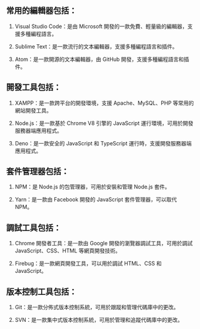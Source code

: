 ## 常用的編輯器包括：

1. Visual Studio Code：是由 Microsoft 開發的一款免費、輕量級的編輯器，支援多種編程語言。

2. Sublime Text：是一款流行的文本編輯器，支援多種編程語言和插件。

3. Atom：是一款開源的文本編輯器，由 GitHub 開發，支援多種編程語言和插件。

## 開發工具包括：

1. XAMPP：是一款跨平台的開發環境，支援 Apache、MySQL、PHP 等常用的網站開發工具。

2. Node.js：是一款基於 Chrome V8 引擎的 JavaScript 運行環境，可用於開發服務器端應用程式。

3. Deno：是一款安全的 JavaScript 和 TypeScript 運行時，支援開發服務器端應用程式。

## 套件管理器包括：

1. NPM：是 Node.js 的包管理器，可用於安裝和管理 Node.js 套件。

2. Yarn：是一款由 Facebook 開發的 JavaScript 套件管理器，可以取代 NPM。

## 調試工具包括：

1. Chrome 開發者工具：是一款由 Google 開發的瀏覽器調試工具，可用於調試 JavaScript、CSS、HTML 等網頁開發技術。

2. Firebug：是一款網頁開發工具，可以用於調試 HTML、CSS 和 JavaScript。

## 版本控制工具包括：

1. Git：是一款分佈式版本控制系統，可用於跟蹤和管理代碼庫中的更改。

2. SVN：是一款集中式版本控制系統，可用於管理和追蹤代碼庫中的更改。
